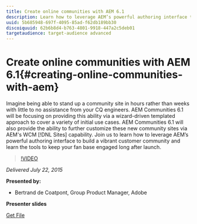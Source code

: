 ```yaml
---
title: Create online communities with AEM 6.1
description: Learn how to leverage AEM’s powerful authoring interface to build a vibrant customer community and learn the tools to keep your fan base engaged long after launch.
uuid: 5b685948-697f-4095-85ad-f62db189bb30
discoiquuid: 62b6b8d4-b763-4801-9918-447a2c5deb01
targetaudience: target-audience advanced
---
```

# Create online communities with AEM 6.1{#creating-online-communities-with-aem}

Imagine being able to stand up a community site in hours rather than weeks with little to no assistance from your CQ engineers. AEM Communities 6.1 will be focusing on providing this ability via a wizard-driven templated approach to cover a variety of initial use cases. AEM Communities 6.1 will also provide the ability to further customize these new community sites via AEM's WCM [!DNL Sites] capability. Join us to learn how to leverage AEM’s powerful authoring interface to build a vibrant customer community and learn the tools to keep your fan base engaged long after launch.

>[!VIDEO](https://video.tv.adobe.com/v/19381/?quality=9)

*Delivered July 22, 2015*

**Presented by:**

* Bertrand de Coatpont, Group Product Manager, Adobe

**Presenter slides**

[Get File](assets/aem-6-1-communities-gems.pdf)
<!--
[Get back to the Overview](https://helpx.adobe.com/experience-manager/kt/eseminars/gems/aem-index.html)
-->
